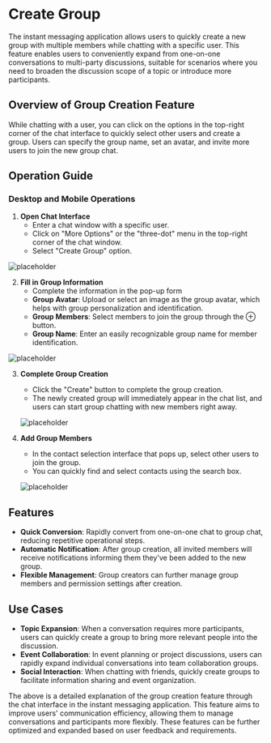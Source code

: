 # Create Group

The instant messaging application allows users to quickly create a new group with multiple members while chatting with a specific user. This feature enables users to conveniently expand from one-on-one conversations to multi-party discussions, suitable for scenarios where you need to broaden the discussion scope of a topic or introduce more participants.

## Overview of Group Creation Feature

While chatting with a user, you can click on the options in the top-right corner of the chat interface to quickly select other users and create a group. Users can specify the group name, set an avatar, and invite more users to join the new group chat.

## Operation Guide

### Desktop and Mobile Operations

1. **Open Chat Interface**
   - Enter a chat window with a specific user.
   - Click on "More Options" or the "three-dot" menu in the top-right corner of the chat window.
   - Select "Create Group" option.

![placeholder](/images/im_group_pic_1.png)

2. **Fill in Group Information**
   - Complete the information in the pop-up form
   - **Group Avatar**: Upload or select an image as the group avatar, which helps with group personalization and identification.
   - **Group Members**: Select members to join the group through the ⊕ button.
   - **Group Name**: Enter an easily recognizable group name for member identification.

![placeholder](/images/im_group_pic_2.png)

3. **Complete Group Creation**
   - Click the "Create" button to complete the group creation.
   - The newly created group will immediately appear in the chat list, and users can start group chatting with new members right away.
   
   ![placeholder](/images/im_group_pic_6.png)

4. **Add Group Members**
   - In the contact selection interface that pops up, select other users to join the group.
   - You can quickly find and select contacts using the search box.
   
   ![placeholder](/images/im_group_pic_3.png)

## Features

- **Quick Conversion**: Rapidly convert from one-on-one chat to group chat, reducing repetitive operational steps.
- **Automatic Notification**: After group creation, all invited members will receive notifications informing them they've been added to the new group.
- **Flexible Management**: Group creators can further manage group members and permission settings after creation.

## Use Cases

- **Topic Expansion**: When a conversation requires more participants, users can quickly create a group to bring more relevant people into the discussion.
- **Event Collaboration**: In event planning or project discussions, users can rapidly expand individual conversations into team collaboration groups.
- **Social Interaction**: When chatting with friends, quickly create groups to facilitate information sharing and event organization.

The above is a detailed explanation of the group creation feature through the chat interface in the instant messaging application. This feature aims to improve users' communication efficiency, allowing them to manage conversations and participants more flexibly. These features can be further optimized and expanded based on user feedback and requirements.